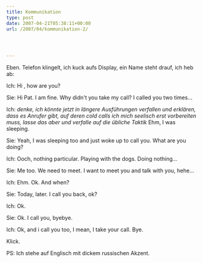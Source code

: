 ```yaml
---
title: Kommunikation
type: post
date: 2007-04-21T05:38:11+00:00
url: /2007/04/kommunikation-2/




---
```

Eben. Telefon klingelt, ich kuck aufs Display, ein Name steht drauf, ich heb ab:

Ich: Hi <piep>, how are you?

Sie: Hi Pat. I am fine. Why didn't you take my call? I called you two times...

Ich: _denke, ich könnte jetzt in längere Ausführungen verfallen und erklären, dass es Anrufer gibt, auf deren cold calls ich mich seelisch erst vorbereiten muss, lasse das aber und verfalle auf die übliche Taktik_ Ehm, I was sleeping.

Sie: Yeah, I was sleeping too and just woke up to call you. What are you doing?

Ich: Ooch, nothing particular. Playing with the dogs. Doing nothing...

Sie: Me too. We need to meet. I want to meet you and talk with you, hehe...

Ich: Ehm. Ok. And when?

Sie: Today, later. I call you back, ok?

Ich: Ok.

Sie: Ok. I call you, byebye.

Ich: Ok, and i call you too, I mean, I take your call. Bye.

Klick.

PS: Ich stehe auf Englisch mit dickem russischen Akzent.
